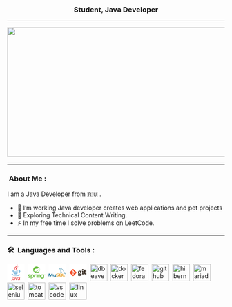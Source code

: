 <h3 align="center"> Student, Java Developer </h3>

---

<div align="center">
  <img src="https://media.giphy.com/media/dWesBcTLavkZuG35MI/giphy.gif" width="600" height="300"/>
</div>

---

###  &nbsp;About Me :

I am a Java Developer from  🇷🇺 .

- 🔭 I’m working  Java developer creates web applications and pet projects
- 🌱 Exploring Technical Content Writing.
- ⚡ In my free time I solve problems on LeetCode.

---

### 🛠 &nbsp;Languages and Tools :

<p>
<img src="https://github.com/devicons/devicon/blob/master/icons/java/java-original-wordmark.svg" title="Java" alt="Java" width="40" height="40"/>&nbsp;
<img src="https://github.com/devicons/devicon/blob/master/icons/spring/spring-original-wordmark.svg" title="Spring" alt="Spring" width="40" height="40"/>&nbsp;
<img src="https://github.com/devicons/devicon/blob/master/icons/mysql/mysql-original-wordmark.svg" title="MySQL"  alt="MySQL" width="40" height="40"/>&nbsp;
<img src="https://github.com/devicons/devicon/blob/master/icons/git/git-original-wordmark.svg" title="Git" **alt="Git" width="40" height="40"/>&nbsp;
<img src="https://cdn.jsdelivr.net/gh/devicons/devicon@latest/icons/dbeaver/dbeaver-original.svg" title="dbeaver" **alt="dbeaver" width="40" height="40"/>&nbsp;
<img src="https://cdn.jsdelivr.net/gh/devicons/devicon@latest/icons/docker/docker-original-wordmark.svg" title="docker" **alt="docker" width="40" height="40"/>&nbsp;        
<img src="https://cdn.jsdelivr.net/gh/devicons/devicon@latest/icons/fedora/fedora-original.svg" title="fedora" **alt="fedora" width="40" height="40"/>&nbsp;            
<img src="https://cdn.jsdelivr.net/gh/devicons/devicon@latest/icons/github/github-original.svg" title="github" **alt="github" width="40" height="40"/>&nbsp;            
<img src="https://cdn.jsdelivr.net/gh/devicons/devicon@latest/icons/hibernate/hibernate-original-wordmark.svg" title="hibernate" **alt="hibernate" width="40" height="40"/>&nbsp;            
<img src="https://cdn.jsdelivr.net/gh/devicons/devicon@latest/icons/mariadb/mariadb-original-wordmark.svg" title="mariadb" **alt="mariadb" width="40" height="40"/>&nbsp;
<img src="https://cdn.jsdelivr.net/gh/devicons/devicon@latest/icons/selenium/selenium-original.svg" title="selenium" **alt="selenium" width="40" height="40"/>&nbsp;         
<img src="https://cdn.jsdelivr.net/gh/devicons/devicon@latest/icons/tomcat/tomcat-original-wordmark.svg" title="tomcat" **alt="tomcat" width="40" height="40"/>&nbsp;
<img src="https://cdn.jsdelivr.net/gh/devicons/devicon@latest/icons/vscode/vscode-original.svg" title="vscode" **alt="vscode" width="40" height="40"/>&nbsp;
<img src="https://cdn.jsdelivr.net/gh/devicons/devicon@latest/icons/linux/linux-original.svg" title="linux" **alt="linux" width="40" height="40"/>&nbsp;   
                   
</p>







